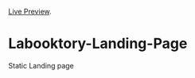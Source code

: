 [Live Preview](https://islamghany.github.io/Labooktory-Landing-Page/).    

# Labooktory-Landing-Page
Static Landing page

